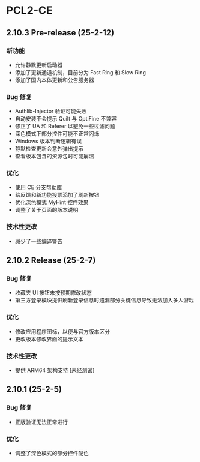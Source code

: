 # PCL2-CE

## 2.10.3 Pre-release (25-2-12)

### 新功能

- 允许静默更新启动器
- 添加了更新通道机制，目前分为 Fast Ring 和 Slow Ring
- 添加了国内本体更新和公告服务器

### Bug 修复

- Authlib-Injector 验证可能失败
- 自动安装不会提示 Quilt 与 OptiFine 不兼容
- 修正了 UA 和 Referer 以避免一些过滤问题
- 深色模式下部分控件可能不正常闪烁
- Windows 版本判断逻辑有误
- 静默检查更新会意外弹出提示
- 查看版本包含的资源包时可能崩溃

### 优化

- 使用 CE 分支帮助库
- 给反馈和新功能投票添加了刷新按钮
- 优化深色模式 MyHint 控件效果
- 调整了关于页面的版本说明

### 技术性更改

- 减少了一些编译警告

## 2.10.2 Release (25-2-7)

### Bug 修复

- 收藏夹 UI 按钮未按预期修改状态
- 第三方登录模块提供刷新登录信息时遗漏部分关键信息导致无法加入多人游戏

### 优化

- 修改应用程序图标，以便与官方版本区分
- 更改版本修改界面的提示文本

### 技术性更改

- 提供 ARM64 架构支持 \[未经测试\]

## 2.10.1 (25-2-5)

### Bug 修复

- 正版验证无法正常进行

### 优化

- 调整了深色模式的部分控件配色